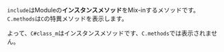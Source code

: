 `include`はModuleの**インスタンスメソッド**をMix-inするメソッドです。
`C.methods`は`C`の特異メソッドを表示します。

よって、`C#class_m`はインスタンスメソッドです、`C.methods`では表示されません。
